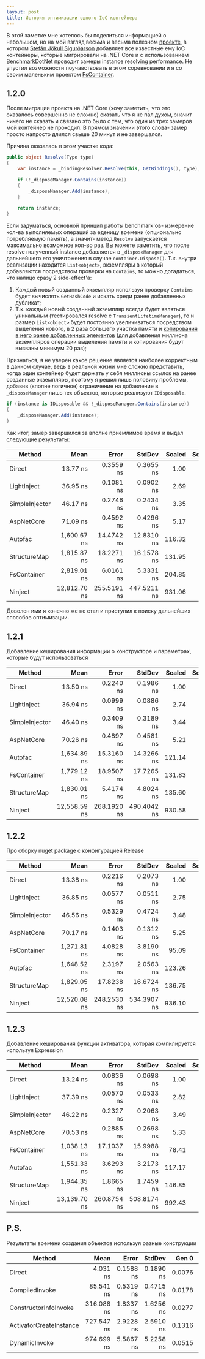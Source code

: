 ```yaml
---
layout: post
title: История оптимизации одного IoC контейнера
---
```


В этой заметке мне хотелось бы поделиться информацией о небольшом, но на мой взгляд весьма и весьма полезном [проекте](https://github.com/stebet/DependencyInjectorBenchmarks), в котором [Stefán Jökull Sigurðarson](https://github.com/stebet) добавляет все известные ему IoC контейнеры, которые мигрировали на .NET Core и с использованием [BenchmarkDotNet](https://github.com/dotnet/BenchmarkDotNet) проводит замеры instance resolving performance. Не упустил возможности поучавствовать в этом соревновании и я со своим маленьким проектом [FsContainer](https://github.com/FSou1/FsContainer).

## 1.2.0

После миграции проекта на .NET Core (хочу заметить, что это оказалось совершенно не сложно) сказать что я не пал духом, значит ничего не сказать и связано это было с тем, что один из трех замеров мой контейнер не проходил. В прямом значении этого слова- замер просто напросто длился свыше 20 минут и не завершался. 

Причина оказалась в этом участке кода:

```c#
public object Resolve(Type type)
{
    var instance = _bindingResolver.Resolve(this, GetBindings(), type);

    if (!_disposeManager.Contains(instance))
    {
        _disposeManager.Add(instance);
    }
    
    return instance;
}
```

Если задуматься, основной принцип работы benchmark'ов- измерение кол-ва выполняемых операций за еденицу времени (опционально потребляемую память), а значит- метод `Resolve` запускается максимально возможное кол-во раз. Вы можете заметить, что после resolve полученный instance добавляется в `_disposeManager` для дальнейшего его уничтожения в случае `container.Dispose()`. Т.к. внутри реализации находится `List<object>`, экземпляры в который добавляются посредством проверки на `Contains`, то можно догадаться, что налицо сразу 2 side-effect'a:

1. Каждый новый созданный экземпляр используя проверку `Contains` будет вычислять `GetHashCode` и искать среди ранее добавленных дубликат;
2. Т.к. каждый новый созданный экземпляр всегда будет являться уникальным (тестировался resolve с `TransientLifetimeManager`), то и размер `List<object>` будет постоянно увеличиваться посредством выделения нового, в 2 раза большего участка памяти и [копирования в него ранее добавленных элементов](http://referencesource.microsoft.com/#mscorlib/system/collections/generic/list.cs,115) (для добавления миллиона экземпляров операции выделения памяти и копирования будут вызваны минимум 20 раз);

Признаться, я не уверен какое решение является наиболее корректным в данном случае, ведь в реальной жизни мне сложно представить, когда один контейнер будет держать у себя миллионы ссылок на ранее созданные экземпляры, поэтому я решил лишь половину проблемы, добавив (вполне логичное) ограничение на добавление в `_disposeManager` лишь тех объектов, которые реализуют `IDisposable`.

```c#
if (instance is IDisposable && !_disposeManager.Contains(instance))
{
    _disposeManager.Add(instance);
}
```

Как итог, замер завершился за вполне приемлимое время и выдал следующие результаты:

 |         Method |         Mean |       Error |      StdDev | Scaled | ScaledSD |  Gen 0 |  Gen 1 | Allocated |
 |--------------- |-------------:|------------:|------------:|-------:|---------:|-------:|-------:|----------:|
 |         Direct |     13.77 ns |   0.3559 ns |   0.3655 ns |   1.00 |     0.00 | 0.0178 |      - |      56 B |
 |    LightInject |     36.95 ns |   0.1081 ns |   0.0902 ns |   2.69 |     0.07 | 0.0178 |      - |      56 B |
 | SimpleInjector |     46.17 ns |   0.2746 ns |   0.2434 ns |   3.35 |     0.09 | 0.0178 |      - |      56 B |
 |     AspNetCore |     71.09 ns |   0.4592 ns |   0.4296 ns |   5.17 |     0.14 | 0.0178 |      - |      56 B |
 |        Autofac |  1,600.67 ns |  14.4742 ns |  12.8310 ns | 116.32 |     3.10 | 0.5741 |      - |    1803 B |
 |   StructureMap |  1,815.87 ns |  18.2271 ns |  16.1578 ns | 131.95 |     3.55 | 0.6294 |      - |    1978 B |
 |    FsContainer |  2,819.01 ns |   6.0161 ns |   5.3331 ns | 204.85 |     5.24 | 0.4845 |      - |    1524 B |
 |        Ninject | 12,812.70 ns | 255.5191 ns | 447.5211 ns | 931.06 |    39.95 | 1.7853 | 0.4425 |    5767 B |

Доволен ими я конечно же не стал и приступил к поиску дальнейших способов оптимизации.

## 1.2.1

Добавление кеширования информации о конструкторе и параметрах, которые будут использоваться

 |         Method |         Mean |       Error |      StdDev | Scaled | ScaledSD |  Gen 0 |  Gen 1 |  Gen 2 | Allocated |
 |--------------- |-------------:|------------:|------------:|-------:|---------:|-------:|-------:|-------:|----------:|
 |         Direct |     13.50 ns |   0.2240 ns |   0.1986 ns |   1.00 |     0.00 | 0.0178 |      - |      - |      56 B |
 |    LightInject |     36.94 ns |   0.0999 ns |   0.0886 ns |   2.74 |     0.04 | 0.0178 |      - |      - |      56 B |
 | SimpleInjector |     46.40 ns |   0.3409 ns |   0.3189 ns |   3.44 |     0.05 | 0.0178 |      - |      - |      56 B |
 |     AspNetCore |     70.26 ns |   0.4897 ns |   0.4581 ns |   5.21 |     0.08 | 0.0178 |      - |      - |      56 B |
 |        Autofac |  1,634.89 ns |  15.3160 ns |  14.3266 ns | 121.14 |     2.01 | 0.5741 |      - |      - |    1803 B |
 |    FsContainer |  1,779.12 ns |  18.9507 ns |  17.7265 ns | 131.83 |     2.27 | 0.2441 |      - |      - |     774 B |
 |   StructureMap |  1,830.01 ns |   5.4174 ns |   4.8024 ns | 135.60 |     1.97 | 0.6294 |      - |      - |    1978 B |
 |        Ninject | 12,558.59 ns | 268.1920 ns | 490.4042 ns | 930.58 |    38.29 | 1.7858 | 0.4423 | 0.0005 |    5662 B |

## 1.2.2

Про сборку nuget package с конфигурацией Release

 |         Method |         Mean |       Error |      StdDev | Scaled | ScaledSD |  Gen 0 |  Gen 1 |  Gen 2 | Allocated |
 |--------------- |-------------:|------------:|------------:|-------:|---------:|-------:|-------:|-------:|----------:|
 |         Direct |     13.38 ns |   0.2216 ns |   0.2073 ns |   1.00 |     0.00 | 0.0178 |      - |      - |      56 B |
 |    LightInject |     36.85 ns |   0.0577 ns |   0.0511 ns |   2.75 |     0.04 | 0.0178 |      - |      - |      56 B |
 | SimpleInjector |     46.56 ns |   0.5329 ns |   0.4724 ns |   3.48 |     0.06 | 0.0178 |      - |      - |      56 B |
 |     AspNetCore |     70.17 ns |   0.1403 ns |   0.1312 ns |   5.25 |     0.08 | 0.0178 |      - |      - |      56 B |
 |    FsContainer |  1,271.81 ns |   4.0828 ns |   3.8190 ns |  95.09 |     1.44 | 0.2460 |      - |      - |     774 B |
 |        Autofac |  1,648.52 ns |   2.3197 ns |   2.0563 ns | 123.26 |     1.84 | 0.5741 |      - |      - |    1803 B |
 |   StructureMap |  1,829.05 ns |  17.8238 ns |  16.6724 ns | 136.75 |     2.37 | 0.6294 |      - |      - |    1978 B |
 |        Ninject | 12,520.08 ns | 248.2530 ns | 534.3907 ns | 936.10 |    41.98 | 1.7860 | 0.4423 | 0.0008 |    5662 B |

## 1.2.3

Добавление кеширования функции активатора, которая компилируется используя Expression

 |         Method |         Mean |       Error |      StdDev | Scaled | ScaledSD |  Gen 0 |  Gen 1 |  Gen 2 | Allocated |
 |--------------- |-------------:|------------:|------------:|-------:|---------:|-------:|-------:|-------:|----------:|
 |         Direct |     13.24 ns |   0.0836 ns |   0.0698 ns |   1.00 |     0.00 | 0.0178 |      - |      - |      56 B |
 |    LightInject |     37.39 ns |   0.0570 ns |   0.0533 ns |   2.82 |     0.01 | 0.0178 |      - |      - |      56 B |
 | SimpleInjector |     46.22 ns |   0.2327 ns |   0.2063 ns |   3.49 |     0.02 | 0.0178 |      - |      - |      56 B |
 |     AspNetCore |     70.53 ns |   0.2885 ns |   0.2698 ns |   5.33 |     0.03 | 0.0178 |      - |      - |      56 B |
 |    FsContainer |  1,038.13 ns |  17.1037 ns |  15.9988 ns |  78.41 |     1.23 | 0.2327 |      - |      - |     734 B |
 |        Autofac |  1,551.33 ns |   3.6293 ns |   3.2173 ns | 117.17 |     0.64 | 0.5741 |      - |      - |    1803 B |
 |   StructureMap |  1,944.35 ns |   1.8665 ns |   1.7459 ns | 146.85 |     0.76 | 0.6294 |      - |      - |    1978 B |
 |        Ninject | 13,139.70 ns | 260.8754 ns | 508.8174 ns | 992.43 |    38.35 | 1.7857 | 0.4425 | 0.0004 |    5682 B |

## P.S.

Результаты времени создания объектов используя разные конструкции

 |                  Method |       Mean |     Error |    StdDev |  Gen 0 | Allocated |
 |------------------------ |-----------:|----------:|----------:|-------:|----------:|
 |                  Direct |   4.031 ns | 0.1588 ns | 0.1890 ns | 0.0076 |      24 B |
 |          CompiledInvoke |  85.541 ns | 0.5319 ns | 0.4715 ns | 0.0178 |      56 B |
 |   ConstructorInfoInvoke | 316.088 ns | 1.8337 ns | 1.6256 ns | 0.0277 |      88 B |
 | ActivatorCreateInstance | 727.547 ns | 2.9228 ns | 2.5910 ns | 0.1316 |     416 B |
 |           DynamicInvoke | 974.699 ns | 5.5867 ns | 5.2258 ns | 0.0515 |     168 B |